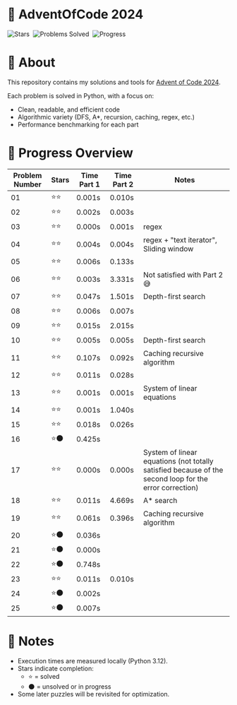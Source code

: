
# 🎄 AdventOfCode 2024

![Stars](https://img.shields.io/badge/Stars-44%2F50-yellow) &nbsp;![Problems Solved](https://img.shields.io/badge/Problems-25%2F25-blue) &nbsp;![Progress](https://img.shields.io/badge/Progress-███████████████████████░░_92%25-777777)

# 📖 About

This repository contains my solutions and tools for [Advent of Code 2024](https://adventofcode.com/2024).

Each problem is solved in Python, with a focus on:
- Clean, readable, and efficient code
- Algorithmic variety (DFS, A*, recursion, caching, regex, etc.)
- Performance benchmarking for each part

# 🧠 Progress Overview

| **Problem Number** | **Stars** | **Time Part 1** | **Time Part 2** | **Notes** |
|---|---|---|---|---|
| 01 | ⭐⭐ | 0.001s | 0.010s |  |
| 02 | ⭐⭐ | 0.002s | 0.003s |  |
| 03 | ⭐⭐ | 0.000s | 0.001s | regex |
| 04 | ⭐⭐ | 0.004s | 0.004s | regex + "text iterator", Sliding window |
| 05 | ⭐⭐ | 0.006s | 0.133s |  |
| 06 | ⭐⭐ | 0.003s | 3.331s | Not satisfied with Part 2 😅 |
| 07 | ⭐⭐ | 0.047s | 1.501s | Depth-first search |
| 08 | ⭐⭐ | 0.006s | 0.007s |  |
| 09 | ⭐⭐ | 0.015s | 2.015s |  |
| 10 | ⭐⭐ | 0.005s | 0.005s | Depth-first search |
| 11 | ⭐⭐ | 0.107s | 0.092s | Caching recursive algorithm |
| 12 | ⭐⭐ | 0.011s | 0.028s |  |
| 13 | ⭐⭐ | 0.001s | 0.001s | System of linear equations |
| 14 | ⭐⭐ | 0.001s | 1.040s |  |
| 15 | ⭐⭐ | 0.018s | 0.026s |  |
| 16 | ⭐🌑 | 0.425s |  |  |
| 17 | ⭐⭐ | 0.000s | 0.000s | System of linear equations (not totally satisfied because of the second loop for the error correction) |
| 18 | ⭐⭐ | 0.011s | 4.669s | A* search |
| 19 | ⭐⭐ | 0.061s | 0.396s | Caching recursive algorithm |
| 20 | ⭐🌑 | 0.036s |  |  |
| 21 | ⭐🌑 | 0.000s |  |  |
| 22 | ⭐🌑 | 0.748s |  |  |
| 23 | ⭐⭐ | 0.011s | 0.010s |  |
| 24 | ⭐🌑 | 0.002s |  |  |
| 25 | ⭐🌑 | 0.007s |  |  |

# 💬 Notes

- Execution times are measured locally (Python 3.12).
- Stars indicate completion:
    - ⭐ = solved
    - 🌑 = unsolved or in progress
- Some later puzzles will be revisited for optimization.
